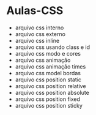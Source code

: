 # Aulas-CSS

- arquivo css interno
- arquivo css externo
- arquivo css inline
- arquivo css usando class e id
- arquivo css modo e cores
- arquivo css animação
- arquivo css animação times
- arquivo css model bordas
- arquivo css position static
- arquivo css position relative
- arquivo css position absolute
- arquivo css position fixed
- arquivo css position sticky
